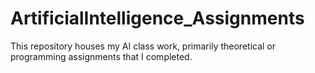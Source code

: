 # ArtificialIntelligence_Assignments
This repository houses my AI class work, primarily theoretical or programming assignments that I completed.
